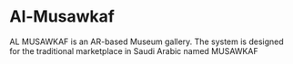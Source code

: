 # Al-Musawkaf
AL MUSAWKAF is an AR-based Museum gallery. The system is designed for the traditional marketplace in Saudi Arabic named MUSAWKAF
